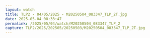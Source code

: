 ```yaml
---
layout: watch
title: TLP2 - 04/05/2025 - M20250504_083347_TLP_2T.jpg
date: 2025-05-04 08:33:47
permalink: /2025/05/04/watch/M20250504_083347_TLP_2
capture: TLP2/2025/202505/20250503/M20250504_083347_TLP_2T.jpg
---
```

